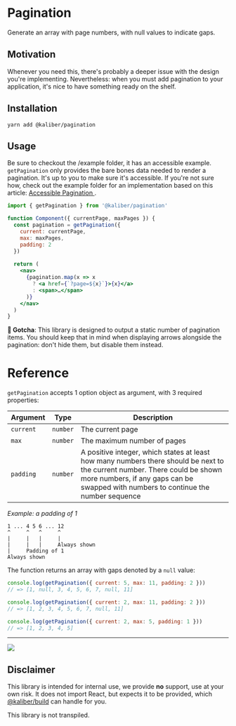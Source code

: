 # Pagination
Generate an array with page numbers, with null values to indicate gaps.

## Motivation
Whenever you need this, there's probably a deeper issue with the design you're implementing. Nevertheless: when you must add pagination to your application, it's nice to have something ready on the shelf. 

## Installation

```
yarn add @kaliber/pagination
```

## Usage
Be sure to checkout the /example folder, it has an accessible example. `getPagination` only provides the bare bones data needed to render a pagination. It's up to you to make sure it's accessible. If you're not sure how, check out the example folder for an implementation based on this article: [Accessible Pagination
](https://www.a11ymatters.com/pattern/pagination/).

```jsx
import { getPagination } from '@kaliber/pagination'

function Component({ currentPage, maxPages }) {
  const pagination = getPagination({ 
    current: currentPage, 
    max: maxPages, 
    padding: 2 
  })
  
  return (
    <nav>
      {pagination.map(x => x
        ? <a href={`?page=${x}`}>{x}</a>
        : <span>…</span>
      )}
    </nav>
  )
}
```

**🚨 Gotcha**: This library is designed to output a static number of pagination items. You should keep that in mind when displaying arrows alongside the pagination: don't hide them, but disable them instead.

# Reference
`getPagination` accepts 1 option object as argument, with 3 required properties:

| Argument   | Type | Description |
|---|---|---|
| `current` | `number` | The current page |
| `max` | `number` | The maximum number of pages |
| `padding` | `number` | A positive integer, which states at least how many numbers there  should be next to the current number. There could be shown more numbers, if any gaps can be swapped with numbers to continue the number sequence |

_Example: a padding of 1_
```
1 ... 4 5 6 ... 12
^     ^   ^     ^
|     |   |     |
|     |   |     Always shown
|     Padding of 1
Always shown
```

The function returns an array with gaps denoted by a `null` value:

```js
console.log(getPagination({ current: 5, max: 11, padding: 2 })) 
// => [1, null, 3, 4, 5, 6, 7, null, 11]
```

```js
console.log(getPagination({ current: 2, max: 11, padding: 2 })) 
// => [1, 2, 3, 4, 5, 6, 7, null, 11]
```

```js
console.log(getPagination({ current: 2, max: 5, padding: 1 })) 
// => [1, 2, 3, 4, 5]
```

---

![](https://media.giphy.com/media/3o6MbdZPdSUE0FE4zC/giphy.gif)

## Disclaimer
This library is intended for internal use, we provide __no__ support, use at your own risk. It does not import React, but expects it to be provided, which [@kaliber/build](https://kaliberjs.github.io/build/) can handle for you.

This library is not transpiled.
